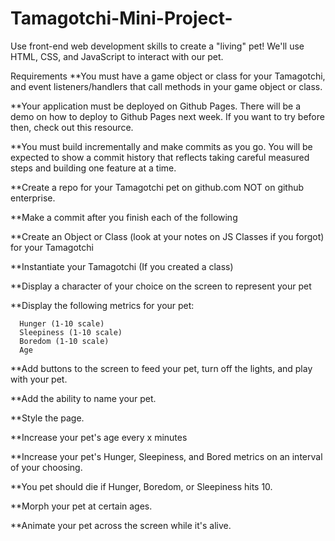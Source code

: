 # Tamagotchi-Mini-Project-
Use front-end web development skills to create a "living" pet! We'll use HTML, CSS, and JavaScript to interact with our pet.


Requirements
**You must have a game object or class for your Tamagotchi, and event listeners/handlers that call methods in your game object or class.

**Your application must be deployed on Github Pages. There will be a demo on how to deploy to Github Pages next week. If you want to try before then, check out this resource.

**You must build incrementally and make commits as you go. You will be expected to show a commit history that reflects taking careful measured steps and building one feature at a time.

**Create a repo for your Tamagotchi pet on github.com NOT on github enterprise.

**Make a commit after you finish each of the following

**Create an Object or Class (look at your notes on JS Classes if you forgot) for your Tamagotchi

**Instantiate your Tamagotchi (If you created a class)

**Display a character of your choice on the screen to represent your pet

**Display the following metrics for your pet:

      Hunger (1-10 scale)
      Sleepiness (1-10 scale)
      Boredom (1-10 scale)
      Age

**Add buttons to the screen to feed your pet, turn off the lights, and play with your pet.

**Add the ability to name your pet.

**Style the page.

**Increase your pet's age every x minutes

**Increase your pet's Hunger, Sleepiness, and Bored metrics on an interval of your choosing.

**You pet should die if Hunger, Boredom, or Sleepiness hits 10.

**Morph your pet at certain ages.

**Animate your pet across the screen while it's alive.

